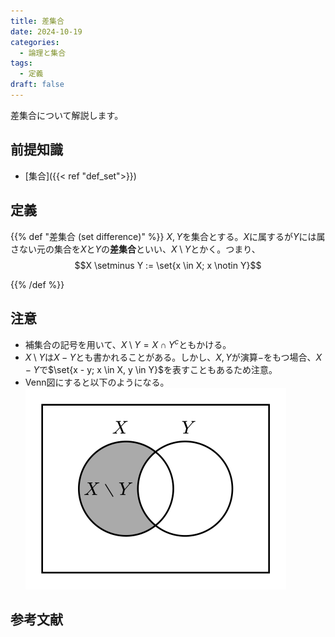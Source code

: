 ```yaml
---
title: 差集合
date: 2024-10-19
categories:
  - 論理と集合
tags:
  - 定義
draft: false
---
```


差集合について解説します。

<!--more-->

## 前提知識

- [集合]({{< ref "def_set">}})

## 定義

{{% def "差集合 (set difference)" %}}
$X, Y$を集合とする。$X$に属するが$Y$には属さない元の集合を$X$と$Y$の**差集合**といい、$X \setminus Y$とかく。つまり、
$$X \setminus Y := \set{x \in X; x \notin Y}$$

{{% /def %}}

## 注意

- 補集合の記号を用いて、$X \setminus Y = X \cap Y^c$ともかける。
- $X \setminus Y$は$X - Y$とも書かれることがある。しかし、$X, Y$が演算$-$をもつ場合、$X - Y$で$\set{x - y; x \in X, y \in Y}$を表すこともあるため注意。
- Venn図にすると以下のようになる。  
  ![差集合のVenn図](set_diff.svg)

## 参考文献
